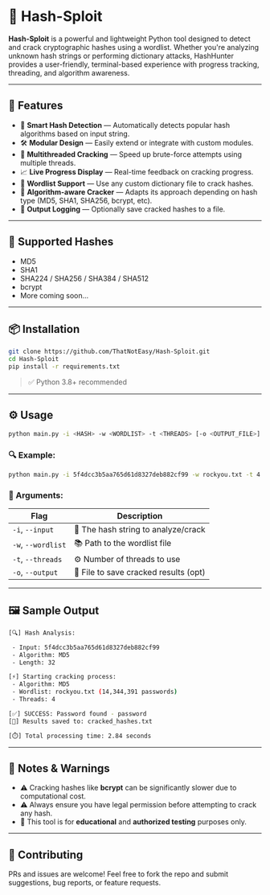 # 🔐 Hash-Sploit

**Hash-Sploit** is a powerful and lightweight Python tool designed to detect and crack cryptographic hashes using a wordlist. Whether you're analyzing unknown hash strings or performing dictionary attacks, HashHunter provides a user-friendly, terminal-based experience with progress tracking, threading, and algorithm awareness.

---

## 🚀 Features

- 🧠 **Smart Hash Detection** — Automatically detects popular hash algorithms based on input string.
- 🛠️ **Modular Design** — Easily extend or integrate with custom modules.
- 🔄 **Multithreaded Cracking** — Speed up brute-force attempts using multiple threads.
- 📈 **Live Progress Display** — Real-time feedback on cracking progress.
- 📂 **Wordlist Support** — Use any custom dictionary file to crack hashes.
- 🧪 **Algorithm-aware Cracker** — Adapts its approach depending on hash type (MD5, SHA1, SHA256, bcrypt, etc).
- 💾 **Output Logging** — Optionally save cracked hashes to a file.

---

## 🧰 Supported Hashes

- MD5
- SHA1
- SHA224 / SHA256 / SHA384 / SHA512
- bcrypt
- More coming soon...

---

## 📦 Installation

```bash
git clone https://github.com/ThatNotEasy/Hash-Sploit.git
cd Hash-Sploit
pip install -r requirements.txt
```

> ✅ Python 3.8+ recommended

---

## ⚙️ Usage

```bash
python main.py -i <HASH> -w <WORDLIST> -t <THREADS> [-o <OUTPUT_FILE>]
```

### 🔍 Example:

```bash
python main.py -i 5f4dcc3b5aa765d61d8327deb882cf99 -w rockyou.txt -t 4
```

### 🧾 Arguments:

| Flag            | Description                             |
|-----------------|-----------------------------------------|
| `-i`, `--input` | 🔢 The hash string to analyze/crack     |
| `-w`, `--wordlist` | 📚 Path to the wordlist file        |
| `-t`, `--threads` | ⚙️  Number of threads to use         |
| `-o`, `--output` | 💾 File to save cracked results (opt) |

---

## 🖼️ Sample Output

```bash
[🔍] Hash Analysis:

 - Input: 5f4dcc3b5aa765d61d8327deb882cf99
 - Algorithm: MD5
 - Length: 32

[⚡] Starting cracking process:
 - Algorithm: MD5
 - Wordlist: rockyou.txt (14,344,391 passwords)
 - Threads: 4

[✅] SUCCESS: Password found - password
[📁] Results saved to: cracked_hashes.txt

[⏱️] Total processing time: 2.84 seconds
```

---

## 🛑 Notes & Warnings

- ⚠️ Cracking hashes like **bcrypt** can be significantly slower due to computational cost.
- ⚠️ Always ensure you have legal permission before attempting to crack any hash.
- 🚫 This tool is for **educational** and **authorized testing** purposes only.

---

## 🤝 Contributing

PRs and issues are welcome! Feel free to fork the repo and submit suggestions, bug reports, or feature requests.
